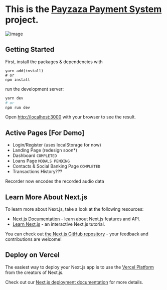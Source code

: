 # This is the [Payzaza Payment System](https://qps.vercel.app/) project.
![image](https://drive.google.com/file/d/18qPC2PPYUBrUwn0DgHaY9p2Ok1FYAk-M/view?usp=drive_link)



## Getting Started
First, install the packages & dependencies with 
```
yarn add(install)
# or
npm install
```
run the development server:

```bash
yarn dev
# or
npm run dev
```

Open [http://localhost:3000](http://localhost:3000) with your browser to see the result.

## Active Pages [For Demo]
- Login/Register (uses localStorage for now)
- Landing Page (redesign soon*)
- Dashboard ``` COMPLETED ```
- Loans Page ``` MODALS PENDING ```
- Contacts & Social Banking Page ``` COMPLETED ```
- Transactions History???

Recorder now encodes the recorded audio data


## Learn More About Next.js

To learn more about Next.js, take a look at the following resources:

- [Next.js Documentation](https://nextjs.org/docs) - learn about Next.js features and API.
- [Learn Next.js](https://nextjs.org/learn) - an interactive Next.js tutorial.

You can check out [the Next.js GitHub repository](https://github.com/vercel/next.js/) - your feedback and contributions are welcome!

## Deploy on Vercel

The easiest way to deploy your Next.js app is to use the [Vercel Platform](https://vercel.com/new?utm_medium=default-template&filter=next.js&utm_source=create-next-app&utm_campaign=create-next-app-readme) from the creators of Next.js.

Check out our [Next.js deployment documentation](https://nextjs.org/docs/deployment) for more details.
